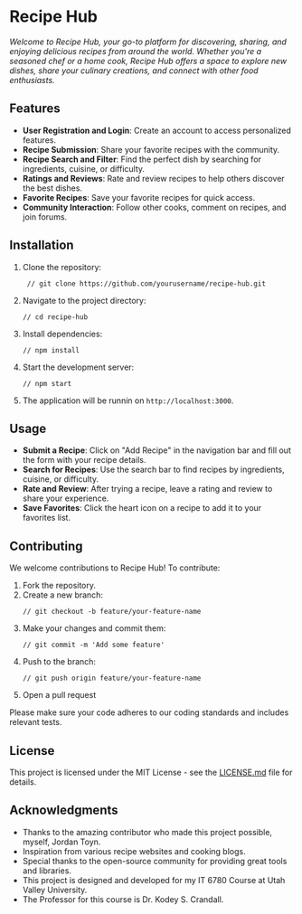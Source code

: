 # Recipe Hub

*Welcome to Recipe Hub, your go-to platform for discovering, sharing, and enjoying delicious recipes from around the world. Whether you're a seasoned chef or a home cook, Recipe Hub offers a space to explore new dishes, share your culinary creations, and connect with other food enthusiasts.*

## Features

   - **User Registration and Login**: Create an account to access personalized features.
   - **Recipe Submission**: Share your favorite recipes with the community.
   - **Recipe Search and Filter**: Find the perfect dish by searching for ingredients, cuisine, or difficulty.
   - **Ratings and Reviews**: Rate and review recipes to help others discover the best dishes.
   - **Favorite Recipes**: Save your favorite recipes for quick access.
   - **Community Interaction**: Follow other cooks, comment on recipes, and join forums.

## Installation

  1. Clone the repository:
     ``` 
      // git clone https://github.com/yourusername/recipe-hub.git
      ```
  2. Navigate to the project directory:
      ```
      // cd recipe-hub
      ```
  4. Install dependencies:
      ```
      // npm install
      ```
  5. Start the development server:
      ```
      // npm start
      ```
  6. The application will be runnin on `http://localhost:3000`.

## Usage

   - **Submit a Recipe**: Click on "Add Recipe" in the navigation bar and fill out the form with your recipe details.
   - **Search for Recipes**: Use the search bar to find recipes by ingredients, cuisine, or difficulty.
   - **Rate and Review**: After trying a recipe, leave a rating and review to share your experience.
   - **Save Favorites**: Click the heart icon on a recipe to add it to your favorites list.

## Contributing

   We welcome contributions to Recipe Hub! To contribute:
   1. Fork the repository.
   2. Create a new branch:
        ```
        // git checkout -b feature/your-feature-name
        ```
   3. Make your changes and commit them:
        ``` 
        // git commit -m 'Add some feature'
        ```
   4. Push to the branch:
        ```
        // git push origin feature/your-feature-name
        ```
   5. Open a pull request
     
Please make sure your code adheres to our coding standards and includes relevant tests.

## License

This project is licensed under the MIT License - see the [LICENSE.md](LICENSE.md) file for details.

## Acknowledgments

   - Thanks to the amazing contributor who made this project possible, myself, Jordan Toyn.
   - Inspiration from various recipe websites and cooking blogs.
   - Special thanks to the open-source community for providing great tools and libraries.
   - This project is designed and developed for my IT 6780 Course at Utah Valley University. 
   - The Professor for this course is Dr. Kodey S. Crandall.
